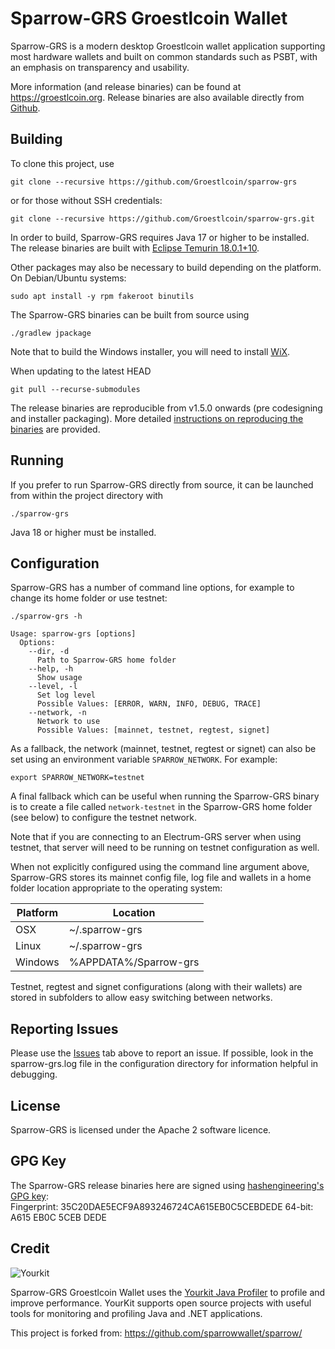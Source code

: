 # Sparrow-GRS Groestlcoin Wallet

Sparrow-GRS is a modern desktop Groestlcoin wallet application supporting most hardware wallets and built on common standards such as PSBT, with an emphasis on transparency and usability.

More information (and release binaries) can be found at https://groestlcoin.org. Release binaries are also available directly from [Github](https://github.com/Groestlcoin/sparrow-grs/releases).

## Building

To clone this project, use

`git clone --recursive https://github.com/Groestlcoin/sparrow-grs`

or for those without SSH credentials:

`git clone --recursive https://github.com/Groestlcoin/sparrow-grs.git`

In order to build, Sparrow-GRS requires Java 17 or higher to be installed.
The release binaries are built with [Eclipse Temurin 18.0.1+10](https://github.com/adoptium/temurin18-binaries/releases/tag/jdk-18.0.1%2B10).

Other packages may also be necessary to build depending on the platform. On Debian/Ubuntu systems:

`sudo apt install -y rpm fakeroot binutils`


The Sparrow-GRS binaries can be built from source using

`./gradlew jpackage`

Note that to build the Windows installer, you will need to install [WiX](https://github.com/wixtoolset/wix3/releases).

When updating to the latest HEAD

`git pull --recurse-submodules`

The release binaries are reproducible from v1.5.0 onwards (pre codesigning and installer packaging). More detailed [instructions on reproducing the binaries](docs/reproducible.md) are provided.

## Running

If you prefer to run Sparrow-GRS directly from source, it can be launched from within the project directory with

`./sparrow-grs`

Java 18 or higher must be installed.

## Configuration

Sparrow-GRS has a number of command line options, for example to change its home folder or use testnet:

```
./sparrow-grs -h

Usage: sparrow-grs [options]
  Options:
    --dir, -d
      Path to Sparrow-GRS home folder
    --help, -h
      Show usage
    --level, -l
      Set log level
      Possible Values: [ERROR, WARN, INFO, DEBUG, TRACE]      
    --network, -n
      Network to use
      Possible Values: [mainnet, testnet, regtest, signet]
```

As a fallback, the network (mainnet, testnet, regtest or signet) can also be set using an environment variable `SPARROW_NETWORK`. For example:

`export SPARROW_NETWORK=testnet`

A final fallback which can be useful when running the Sparrow-GRS binary is to create a file called ``network-testnet`` in the Sparrow-GRS home folder (see below) to configure the testnet network.

Note that if you are connecting to an Electrum-GRS server when using testnet, that server will need to be running on testnet configuration as well.

When not explicitly configured using the command line argument above, Sparrow-GRS stores its mainnet config file, log file and wallets in a home folder location appropriate to the operating system:

| Platform | Location              |
|----------|-----------------------|
| OSX      | ~/.sparrow-grs        |
| Linux    | ~/.sparrow-grs        |
| Windows  | %APPDATA%/Sparrow-grs |

Testnet, regtest and signet configurations (along with their wallets) are stored in subfolders to allow easy switching between networks.

## Reporting Issues

Please use the [Issues](https://github.com/Groestlcoin/sparrow-grs/issues) tab above to report an issue. If possible, look in the sparrow-grs.log file in the configuration directory for information helpful in debugging.

## License

Sparrow-GRS is licensed under the Apache 2 software licence.

## GPG Key

The Sparrow-GRS release binaries here are signed using [hashengineering's GPG key](https://keybase.io/hashengineering):  
Fingerprint: 35C20DAE5ECF9A893246724CA615EB0C5CEBDEDE
64-bit: A615 EB0C 5CEB DEDE

## Credit

![Yourkit](https://www.yourkit.com/images/yklogo.png)

Sparrow-GRS Groestlcoin Wallet uses the [Yourkit Java Profiler](https://www.yourkit.com/java/profiler/) to profile and improve performance.
YourKit supports open source projects with useful tools for monitoring and profiling Java and .NET applications.

This project is forked from: https://github.com/sparrowwallet/sparrow/
